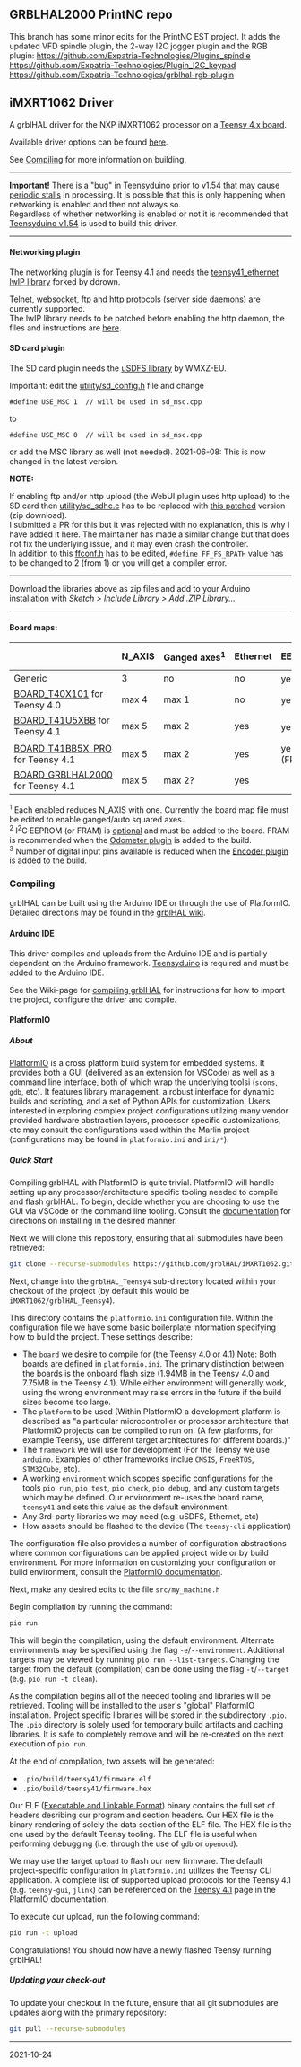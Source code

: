 ## GRBLHAL2000 PrintNC repo

This branch has some minor edits for the PrintNC EST project.  It adds the updated VFD spindle plugin, the 2-way I2C jogger plugin and the RGB plugin:
https://github.com/Expatria-Technologies/Plugins_spindle
https://github.com/Expatria-Technologies/Plugin_I2C_keypad
https://github.com/Expatria-Technologies/grblhal-rgb-plugin

## iMXRT1062 Driver

A grblHAL driver for the NXP iMXRT1062 processor on a [Teensy 4.x board](https://www.pjrc.com/store/teensy40.html).

Available driver options can be found [here](https://github.com/grblHAL/iMXRT1062/blob/master/grblHAL_Teensy4/src/my_machine.h).

See [Compiling](#Compiling) for more information on building.

---

__Important!__ There is a "bug" in Teensyduino prior to v1.54 that may cause [periodic stalls](https://github.com/grblHAL/iMXRT1062/issues/6) in processing.
It is possible that this is only happening when networking is enabled and then not always so.  
Regardless of whether networking is enabled or not it is recommended that [Teensyduino v1.54](https://www.pjrc.com/teensy/td_download.html) is used to build this driver.

---

#### Networking plugin

The networking plugin is for Teensy 4.1 and needs the [teensy41_ethernet lwIP library](https://github.com/ddrown/teensy41_ethernet) forked by ddrown.

Telnet, websocket, ftp and http protocols \(server side daemons\) are currently supported.  
The lwIP library needs to be patched before enabling the http daemon, the files and instructions are [here](https://github.com/grblHAL/Plugin_WebUI/tree/3bc2b569057495f66e891c88bd073bc71ace8b83/lwIP%20patch).

#### SD card plugin

The SD card plugin needs the [uSDFS library](https://github.com/WMXZ-EU/uSDFS) by WMXZ-EU.

Important: edit the [utility/sd_config.h](https://github.com/WMXZ-EU/uSDFS/blob/master/src/utility/sd_config.h) file and change

`#define USE_MSC 1	// will be used in sd_msc.cpp`

to

`#define USE_MSC 0	// will be used in sd_msc.cpp`

or add the MSC library as well \(not needed\). 2021-06-08: This is now changed in the latest version.

**NOTE:**

If enabling ftp and/or http upload \(the WebUI plugin uses http upload\) to the SD card then [utility/sd_sdhc.c](https://github.com/WMXZ-EU/uSDFS/blob/master/src/utility/sd_sdhc.c) has to be replaced with [this patched](patches/sd_sdhc.zip) version \(zip download\).  
I submitted a PR for this but it was rejected with no explanation, this is why I have added it here. The maintainer has made a similar change but that does not fix the underlying issue, and it may even crash the controller.  
In addition to this [ffconf.h](https://github.com/WMXZ-EU/uSDFS/blob/master/src/ffconf.h) has to be edited, `#define FF_FS_RPATH` value has to be changed to 2 \(from 1\) or you will get a compiler error.

---

Download the libraries above as zip files and add to your Arduino installation with _Sketch > Include Library > Add .ZIP Library..._

---
#### Board maps:

|                                                                                                 |N_AXIS|Ganged&nbsp;axes<sup>1</sup>|Ethernet|EEPROM         |SD&nbsp;card|I2C Keypad|Encoders|Digital I/O|Analog I/O|
|-------------------------------------------------------------------------------------------------|------|----------------------------|--------|---------------|------------|----------|--------|-----------|----------|
|Generic                                                                                          | 3    |no                          |no      |yes<sup>2</sup>|yes         |yes       | -      | -         | -        |
|[BOARD_T40X101](https://github.com/phil-barrett/grbl-teensy-4) for Teensy 4.0                    |max 4 |max 1                       |no      |yes<sup>2</sup>|no          |yes       | max 1  | -         | -        |
|[BOARD_T41U5XBB](https://github.com/phil-barrett/grbl-teensy-4) for Teensy 4.1                   |max 5 |max 2                       |yes     |yes<sup>2</sup>|yes         |yes       | max 1  |4/3 or 1/3<sup>3</sup>|-|
|[BOARD_T41BB5X_PRO](https://github.com/phil-barrett/grbl-teensy-4) for Teensy 4.1                |max 5 |max 2                       |yes     |yes \(FRAM\)   |yes         |yes       | max 1  |4/3 or 1/3<sup>3</sup>|-|
|[BOARD_GRBLHAL2000](https://github.com/Expatria-Technologies/grblhal_2000_PrintNC) for Teensy 4.1|max 5 |max 2?                      |yes     |               |yes         |yes       |        |4/?        |          |

<sup>1</sup> Each enabled reduces N_AXIS with one. Currently the board map file must be edited to enable ganged/auto squared axes.  
<sup>2</sup> I<sup>2</sup>C EEPROM \(or FRAM\) is [optional](https://github.com/grblHAL/Plugin_EEPROM/blob/master/README.md) and must be added to the board. FRAM is recommended when the [Odometer plugin](https://github.com/grblHAL/Plugin_odometer/blob/master/README.md) is added to the build.  
<sup>3</sup> Number of digital input pins available is reduced when the [Encoder plugin](https://github.com/grblHAL/Plugin_encoder/blob/master/README.md) is added to the build.

### Compiling

grblHAL can be built using the Arduino IDE or through the use of PlatformIO.
Detailed directions may be found in the [grblHAL
wiki](https://github.com/grblHAL/core/wiki/Compiling-GrblHAL).


#### Arduino IDE 

This driver compiles and uploads from the Arduino IDE and is partially dependent on the Arduino framework. [Teensyduino](https://www.pjrc.com/teensy/td_download.html) is required and must be added to the Arduino IDE.

See the Wiki-page for [compiling grblHAL](https://github.com/grblHAL/core/wiki/Compiling-GrblHAL) for instructions for how to import the project, configure the driver and compile.


#### PlatformIO 

##### About
[PlatformIO][PlatformIO] is a cross platform build system for embedded systems.
It provides both a GUI (delivered as an extension for VSCode) as well as a
command line interface, both of which wrap the underlying toolsi (`scons`,
`gdb`, etc).  It features library management, a robust interface for dynamic
builds and scripting, and a set of Python APIs for customization.  Users
interested in exploring complex project configurations utilzing many vendor
provided hardware abstraction layers, processor specific customizations, etc may
consult the configurations used within the Marlin project (configurations may be
found in `platformio.ini` and `ini/*`).

##### Quick Start

Compiling grblHAL with PlatformIO is quite trivial.  PlatformIO will handle
setting up any processor/architecture specific tooling needed to compile and
flash grblHAL.  To begin, decide whether you are choosing to use the GUI via
VSCode or the command line tooling. Consult the [documentation][pio-docs]
for directions on installing in the desired manner.

Next we will clone this repository, ensuring that all submodules have been
retrieved:

```bash
git clone --recurse-submodules https://github.com/grblHAL/iMXRT1062.git
```

Next, change into the `grblHAL_Teensy4` sub-directory located within your checkout
of the project (by default this would be `iMXRT1062/grblHAL_Teensy4`).

This directory contains the `platformio.ini` configuration file.  Within the
configuration file we have some basic boilerplate information specifying how to
build the project.  These settings describe:

  - The `board` we desire to compile for (the Teensy 4.0 or 4.1) Note: Both
    boards are defined in `platformio.ini`.  The primary distinction between the
    boards is the onboard flash size (1.94MB in the Teensy 4.0 and 7.75MB in the
    Teensy 4.1).  While either environment will generally work, using the wrong
    environment may raise errors in the future if the build sizes become too
    large.
  - The `platform` to be used (Within PlatformIO a development platform is
    described as "a particular microcontroller or processor architecture that
    PlatformIO projects can be compiled to run on. (A few platforms, for example
    Teensy, use different target architectures for different boards.)"
  - The `framework` we will use for development (For the Teensy we use
    `arduino`.  Examples of other frameworks inclue `CMSIS`, `FreeRTOS`,
    `STM32Cube`, etc).
  - A working `environment` which scopes specific configurations for the tools
    `pio run`, `pio test`, `pio check`, `pio debug`, and any custom targets
    which may be defined.  Our environment re-uses the board name, `teensy41`
    and sets this value as the default environment.
  - Any 3rd-party libraries we may need (e.g. uSDFS, Ethernet, etc)
  - How assets should be flashed to the device (The `teensy-cli` application)

The configuration file also provides a number of configuration abstractions
where common configurations can be applied project wide or by build environment.
For more information on customizing your configuration or build environment,
consult the [PlatformIO documentation][pio-docs].

Next, make any desired edits to the file `src/my_machine.h`

Begin compilation by running the command:

```bash
pio run
```

This will begin the compilation, using the default environment.  Alternate
environments may be specified using the flag `-e`/`--environment`.  Additional
targets may be viewed by running `pio run --list-targets`.  Changing the target
from the default (compilation) can be done using the flag `-t`/`--target`
(e.g. `pio run -t clean`).

As the compilation begins all of the needed tooling and libraries will be
retrieved.  Tooling will be installed to the user's "global" PlatformIO
installation.  Project specific libraries will be stored in the subdirectory
`.pio`.  The `.pio` directory is solely used for temporary build artifacts and
caching libraries.  It is safe to completely remove and will be re-created on
the next execution of `pio run`.

At the end of compilation, two assets will be generated:
  - `.pio/build/teensy41/firmware.elf`
  - `.pio/build/teensy41/firmware.hex`

Our ELF ([Executable and Linkable Format][elf]) binary contains the full set of
headers desribing our program and section headers.  Our HEX file is the binary
rendering of solely the data section of the ELF file.  The HEX file is the one
used by the default Teensy tooling.  The ELF file is useful when performing
debugging (i.e. through the use of `gdb` or `openocd`).

We may use the target `upload` to flash our new firmware.  The default
project-specific configuration in `platformio.ini` utilizes the Teensy CLI
application.  A complete list of supported upload protocols for the Teensy 4.1
(e.g. `teensy-gui`, `jlink`) can be referenced on the [Teensy 4.1][pio-teensy41]
page in the PlatformIO documentation.

To execute our upload, run the following command:

```bash
pio run -t upload
```

Congratulations!  You should now have a newly flashed Teensy running grblHAL!

##### Updating your check-out

To update your checkout in the future, ensure that all git submodules are
updates along with the primary repository:

```bash
git pull --recurse-submodules
```

[elf]: https://en.wikipedia.org/wiki/Executable_and_Linkable_Format
[Marlin]: https://github.com/MarlinFirmware/Marlin/
[PlatformIO]: https://www.platformio.org
[pio-docs]: https://docs.platformio.org/en/latest/
[pio-teensy41]: https://docs.platformio.org/en/latest/boards/teensy/teensy41.html

---
2021-10-24

